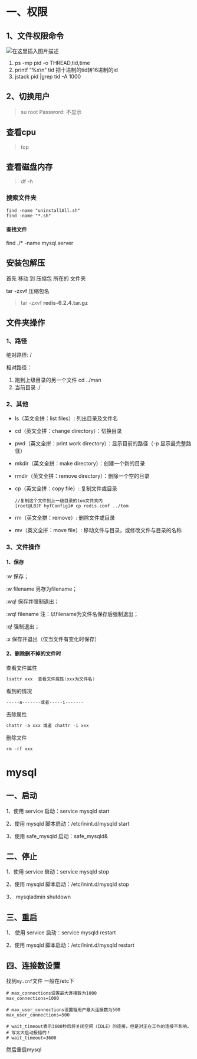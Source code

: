 # 一、权限

## 1、文件权限命令

![在这里插入图片描述](https://heyufei-1305336662.cos.ap-shanghai.myqcloud.com/my_img/ee7ea01eebfc4b2a9dc161f768251dcb.png)

1. ps -mp pid -o THREAD,tid,time
2. printf “%x\n” tid 把十进制的tid转16进制的id
3. jstack pid |grep tid -A 1000

## 2、切换用户

> su root
> Password:  不显示

## 查看cpu

>top

## 查看磁盘内存

>df -h
### 搜索文件夹

```
find -name "uninstallAll.sh"   
find -name "*.sh"   
```

#### 查找文件

find ./* -name mysql.server

> 

## 安装包解压

首先 移动 到 压缩包 所在的 文件夹

tar -zxvf 压缩包名

> tar -zxvf **redis-6.2.4.tar.gz**



## 文件夹操作



### 1、路径

绝对路径:  /

相对路径：

1. 	跑到上级目录的另一个文件   cd ../man
2. 	当前目录 ./

### 2、其他

- ls（英文全拼：list files）: 列出目录及文件名

- cd（英文全拼：change directory）：切换目录

- pwd（英文全拼：print work directory）：显示目前的路径（-p 显示最完整路径）

- mkdir（英文全拼：make directory）：创建一个新的目录

- rmdir（英文全拼：remove directory）：删除一个空的目录

- cp（英文全拼：copy file）: 复制文件或目录

  ```
  //复制这个文件到上一级目录的tom文件夹内
  [root@LBJF hyfConfig]# cp redis.conf ../tom
  ```

- rm（英文全拼：remove）: 删除文件或目录

- mv（英文全拼：move file）: 移动文件与目录，或修改文件与目录的名称



### 3、文件操作

#### 1、保存

:w 保存；

:w filename 另存为filename； 

:wq! 保存并强制退出；

:wq! filename 注：以filename为文件名保存后强制退出；

:q! 强制退出；

:x 保存并退出（仅当文件有变化时保存）
#### 2、删除删不掉的文件时



查看文件属性

```java
lsattr xxx  查看文件属性(xxx为文件名)
```

看到的情况

```java
-----a-------或者-----i-------
```

去除属性

```java
chattr -a xxx 或者 chattr -i xxx
```

删除文件

```java
rm -rf xxx
```







# mysql

## 一、启动

1、使用 service 启动：service mysqld start

2、使用 mysqld 脚本启动：/etc/inint.d/mysqld start

3、使用 safe_mysqld 启动：safe_mysqld&

## 二、停止

1、使用 service 启动：service mysqld stop

2、使用 mysqld 脚本启动：/etc/inint.d/mysqld stop

3、 mysqladmin shutdown 

## 三、重启

1、 使用 service 启动：service mysqld restart

2、使用 mysqld 脚本启动：/etc/inint.d/mysqld restart

## 四、连接数设置

找到`my.cnf`文件 一般在/etc下

```properties
# max_connections设置最大连接数为1000
max_connections=1000

# max_user_connections设置每用户最大连接数为500
max_user_connections=500

# wait_timeout表示3600秒后将关闭空闲（IDLE）的连接，但是对正在工作的连接不影响。
# 写太大启动报错的！
# wait_timeout=3600
```

然后重启mysql
